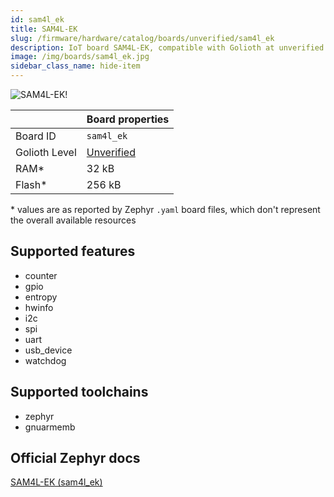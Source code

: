 ```yaml
---
id: sam4l_ek
title: SAM4L-EK
slug: /firmware/hardware/catalog/boards/unverified/sam4l_ek
description: IoT board SAM4L-EK, compatible with Golioth at unverified level.
image: /img/boards/sam4l_ek.jpg
sidebar_class_name: hide-item
---
```


[//]: # (This is an auto-generated file, do not edit! Changes to it will be lost upon re-generation)

![SAM4L-EK!](/img/boards/sam4l_ek.jpg "SAM4L-EK")

|                | Board properties     |
| -------------  | -------------------- |
| Board ID       | `sam4l_ek` |
| Golioth Level  | [Unverified](/firmware/hardware#unverified-boards) |
| RAM*           | 32 kB |
| Flash*         | 256 kB |

\* values are as reported by Zephyr `.yaml` board files, which don't represent the overall available resources



## Supported features

* counter
* gpio
* entropy
* hwinfo
* i2c
* spi
* uart
* usb_device
* watchdog

## Supported toolchains

* zephyr
* gnuarmemb

## Official Zephyr docs

[SAM4L-EK (sam4l_ek)](https://docs.zephyrproject.org/latest/boards/atmel/sam/sam4l_ek/doc/index.html)
